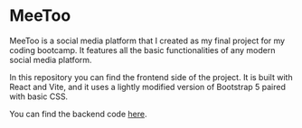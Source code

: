 # MeeToo

MeeToo is a social media platform that I created as my final project for my coding bootcamp. It features all the basic functionalities of any modern social media platform.

In this repository you can find the frontend side of the project. It is built with React and Vite, and it uses a lightly modified version of Bootstrap 5 paired with basic CSS.

You can find the backend code [here](https://github.com/kaem0n/meetoo-backend).
